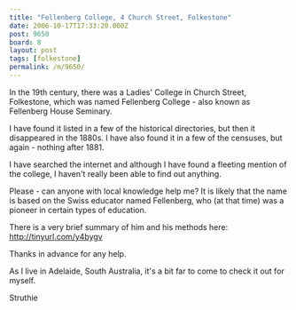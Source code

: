```yaml
---
title: "Fellenberg College, 4 Church Street, Folkestone"
date: 2006-10-17T17:33:20.000Z
post: 9650
board: 8
layout: post
tags: [folkestone]
permalink: /m/9650/
---
```

In the 19th century, there was a Ladies' College in Church Street, Folkestone, which was named Fellenberg College - also known as Fellenberg House Seminary.

I have found it listed in a few of the historical directories, but then it disappeared in the 1880s.  I have also found it in a few of the censuses, but again - nothing after 1881.

I have searched the internet and although I have found a fleeting mention of the college, I haven't really been able to find out anything.

Please - can anyone with local knowledge help me?  It is likely that the name is based on the Swiss educator named Fellenberg, who (at that time) was a pioneer in certain types of education.

There is a very brief summary of him and his methods here:
http://tinyurl.com/y4bygv

Thanks in advance for any help.

As I live in Adelaide, South Australia, it's a bit far to come to check it out for myself.

Struthie
